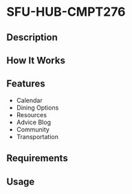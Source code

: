 # SFU-HUB-CMPT276
## Description

## How It Works


## Features
- Calendar
- Dining Options
- Resources
- Advice Blog
- Community
- Transportation

## Requirements

## Usage
